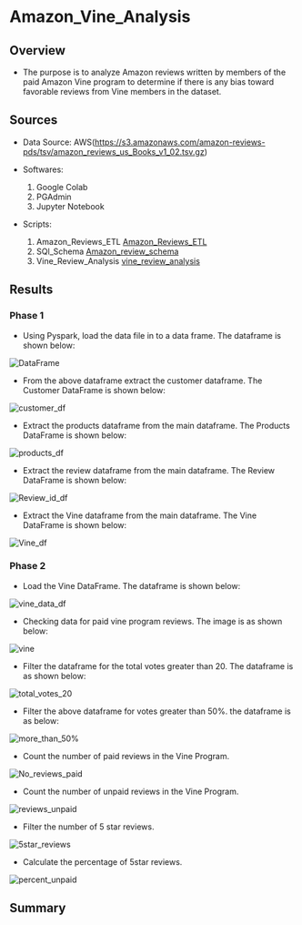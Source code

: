 # Amazon_Vine_Analysis

## Overview

- The purpose is to analyze Amazon reviews written by members of the paid Amazon Vine program to determine if there is any bias toward favorable reviews from Vine members in the dataset.

## Sources

- Data Source: AWS(https://s3.amazonaws.com/amazon-reviews-pds/tsv/amazon_reviews_us_Books_v1_02.tsv.gz)

- Softwares: 

	1. Google Colab
	2. PGAdmin
	3. Jupyter Notebook

- Scripts:

	1. Amazon_Reviews_ETL [Amazon_Reviews_ETL](https://github.com/manasidek/Amazon_Vine_Analysis/blob/main/Scripts_Codes/Amazon_Reviews_ETL.ipynb)
	2. SQl_Schema [Amazon_review_schema](https://github.com/manasidek/Amazon_Vine_Analysis/blob/main/Scripts_Codes/Amazon_review_schema.sql)
	3. Vine_Review_Analysis [vine_review_analysis](https://github.com/manasidek/Amazon_Vine_Analysis/blob/main/Scripts_Codes/vine_review_analysis.ipynb)

## Results

### Phase 1

- Using Pyspark, load the data file in to a data frame. The dataframe is shown below:

![DataFrame](https://github.com/manasidek/Amazon_Vine_Analysis/blob/main/Images/dataframe.png)

- From the above dataframe extract the customer dataframe. The Customer DataFrame is shown below:

![customer_df](https://github.com/manasidek/Amazon_Vine_Analysis/blob/main/Images/customers_df.png)

- Extract the products dataframe from the main dataframe. The Products DataFrame is shown below:

![products_df](https://github.com/manasidek/Amazon_Vine_Analysis/blob/main/Images/products_df.png)

- Extract the review dataframe from the main dataframe. The Review DataFrame is shown below:

![Review_id_df](https://github.com/manasidek/Amazon_Vine_Analysis/blob/main/Images/review_id_df.png)

- Extract the Vine dataframe from the main dataframe. The Vine DataFrame is shown below:

![Vine_df](https://github.com/manasidek/Amazon_Vine_Analysis/blob/main/Images/vine_df.png)


### Phase 2

- Load the Vine DataFrame. The dataframe is shown below:

![vine_data_df](https://github.com/manasidek/Amazon_Vine_Analysis/blob/main/Images/Vine_data.png)

- Checking data for paid vine program reviews. The image is as shown below:

![vine](https://github.com/manasidek/Amazon_Vine_Analysis/blob/main/Images/vine_paid_reviews_Y.png)

- Filter the dataframe for the total votes greater than 20. The dataframe is as shown below:

![total_votes_20](https://github.com/manasidek/Amazon_Vine_Analysis/blob/main/Images/tital_votes_greater_20.png)

- Filter the above dataframe for votes greater than 50%. the dataframe is as below:

![more_than_50%](https://github.com/manasidek/Amazon_Vine_Analysis/blob/main/Images/more_than_50%25.png)

- Count the number of paid reviews in the Vine Program.

![No_reviews_paid](https://github.com/manasidek/Amazon_Vine_Analysis/blob/main/Images/no_reviews_paid.png)

- Count the number of unpaid reviews in the Vine Program.

![reviews_unpaid](https://github.com/manasidek/Amazon_Vine_Analysis/blob/main/Images/no_reviews_paid.png)

- Filter the number of 5 star reviews.

![5star_reviews](https://github.com/manasidek/Amazon_Vine_Analysis/blob/main/Images/5star_reviews.png)

- Calculate the percentage of 5star reviews.

![percent_unpaid](https://github.com/manasidek/Amazon_Vine_Analysis/blob/main/Images/percent_unpaid.png)


## Summary


